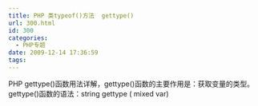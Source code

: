 ```yaml
---
title: PHP 类typeof()方法  gettype()
url: 300.html
id: 300
categories:
  - PHP专题
date: 2009-12-14 17:36:59
tags:
---
```


PHP gettype()函数用法详解，gettype()函数的主要作用是：获取变量的类型。 gettype()函数的语法：string gettype ( mixed var)